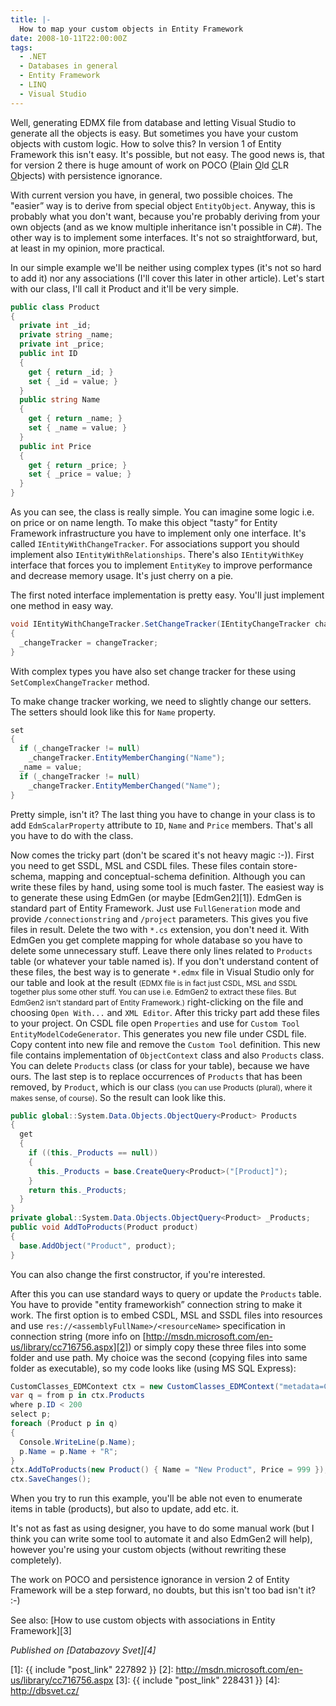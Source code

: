 ```yaml
---
title: |-
  How to map your custom objects in Entity Framework
date: 2008-10-11T22:00:00Z
tags:
  - .NET
  - Databases in general
  - Entity Framework
  - LINQ
  - Visual Studio
---
```

Well, generating EDMX file from database and letting Visual Studio to generate all the objects is easy. But sometimes you have your custom objects with custom logic. How to solve this? In version 1 of Entity Framework this isn't easy. It's possible, but not easy. The good news is, that for version 2 there is huge amount of work on POCO (<u>P</u>lain <u>O</u>ld <u>C</u>LR <u>O</u>bjects) with persistence ignorance.

With current version you have, in general, two possible choices. The "easier” way is to derive from special object `EntityObject`. Anyway, this is probably what you don't want, because you're probably deriving from your own objects (and as we know multiple inheritance isn't possible in C#). The other way is to implement some interfaces. It's not so straightforward, but, at least in my opinion, more practical.

In our simple example we'll be neither using complex types (it's not so hard to add it) nor any associations (I'll cover this later in other article). Let's start with our class, I'll call it Product and it'll be very simple.

```csharp
public class Product
{
  private int _id;
  private string _name;
  private int _price;
  public int ID
  {
    get { return _id; }
    set { _id = value; }
  }
  public string Name
  {
    get { return _name; }
    set { _name = value; }
  }
  public int Price
  {
    get { return _price; }
    set { _price = value; }
  }
}
```

As you can see, the class is really simple. You can imagine some logic i.e. on price or on name length. To make this object "tasty” for Entity Framework infrastructure you have to implement only one interface. It's called `IEntityWithChangeTracker`. For associations support you should implement also `IEntityWithRelationships`. There's also `IEntityWithKey` interface that forces you to implement `EntityKey` to improve performance and decrease memory usage. It's just cherry on a pie.

The first noted interface implementation is pretty easy. You'll just implement one method in easy way.

```csharp
void IEntityWithChangeTracker.SetChangeTracker(IEntityChangeTracker changeTracker)
{
  _changeTracker = changeTracker;
}
```

With complex types you have also set change tracker for these using `SetComplexChangeTracker` method.

To make change tracker working, we need to slightly change our setters. The setters should look like this for `Name` property.

```csharp
set
{
  if (_changeTracker != null)
    _changeTracker.EntityMemberChanging("Name");
  _name = value;
  if (_changeTracker != null)
    _changeTracker.EntityMemberChanged("Name");
}
```

Pretty simple, isn't it? The last thing you have to change in your class is to add `EdmScalarProperty` attribute to `ID`, `Name` and `Price` members. That's all you have to do with the class.

Now comes the tricky part (don't be scared it's not heavy magic :-)). First you need to get SSDL, MSL and CSDL files. These files contain store-schema, mapping and conceptual-schema definition. Although you can write these files by hand, using some tool is much faster. The easiest way is to generate these using EdmGen (or maybe [EdmGen2][1]). EdmGen is standard part of Entity Framework. Just use `FullGeneration` mode and provide `/connectionstring` and `/project` parameters. This gives you five files in result. Delete the two with `*.cs` extension, you don't need it. With EdmGen you get complete mapping for whole database so you have to delete some unnecessary stuff. Leave there only lines related to `Products` table (or whatever your table named is). If you don't understand content of these files, the best way is to generate `*.edmx` file in Visual Studio only for our table and look at the result <small>(EDMX file is in fact just CSDL, MSL and SSDL together plus some other stuff. You can use i.e. EdmGen2 to extract these files. But EdmGen2 isn't standard part of Entity Framework.)</small> right-clicking on the file and choosing `Open With...` and `XML Editor`. After this tricky part add these files to your project. On CSDL file open `Properties` and use for `Custom Tool` `EntityModelCodeGenerator`. This generates you new file under CSDL file. Copy content into new file and remove the `Custom Tool` definition. This new file contains implementation of `ObjectContext` class and also `Products` class. You can delete `Products` class (or class for your table), because we have ours. The last step is to replace occurrences of `Products` that has been removed, by `Product`, which is our class <small>(you can use Products (plural), where it makes sense, of course)</small>. So the result can look like this.

```csharp
public global::System.Data.Objects.ObjectQuery<Product> Products
{
  get
  {
    if ((this._Products == null))
    {
      this._Products = base.CreateQuery<Product>("[Product]");
    }
    return this._Products;
  }
}
private global::System.Data.Objects.ObjectQuery<Product> _Products;
public void AddToProducts(Product product)
{
  base.AddObject("Product", product);
}
```

You can also change the first constructor, if you're interested.

After this you can use standard ways to query or update the `Products` table. You have to provide "entity frameworkish” connection string to make it work. The first option is to embed CSDL, MSL and SSDL files into resources and use `res://<assemblyFullName>/<resourceName>` specification in connection string (more info on [http://msdn.microsoft.com/en-us/library/cc716756.aspx][2]) or simply copy these three files into some folder and use path. My choice was the second (copying files into same folder as executable), so my code looks like (using MS SQL Express):

```csharp
CustomClasses_EDMContext ctx = new CustomClasses_EDMContext("metadata=CustomClasses_EDM.csdl|CustomClasses_EDM.ssdl|CustomClasses_EDM.msl;provider=System.Data.SqlClient;provider connection string="Data Source=.\sqlexpress;Initial Catalog=test;Integrated Security=True"");
var q = from p in ctx.Products
where p.ID < 200
select p;
foreach (Product p in q)
{
  Console.WriteLine(p.Name);
  p.Name = p.Name + "R";
}
ctx.AddToProducts(new Product() { Name = "New Product", Price = 999 });
ctx.SaveChanges();
```

When you try to run this example, you'll be able not even to enumerate items in table (products), but also to update, add etc. it.

It's not as fast as using designer, you have to do some manual work (but I think you can write some tool to automate it and also EdmGen2 will help), however you're using your custom objects (without rewriting these completely).

The work on POCO and persistence ignorance in version 2 of Entity Framework will be a step forward, no doubts, but this isn't too bad isn't it? :-)

See also: [How to use custom objects with associations in Entity Framework][3]

_Published on [Databazovy Svet][4]_

[1]: {{ include "post_link" 227892 }}
[2]: http://msdn.microsoft.com/en-us/library/cc716756.aspx
[3]: {{ include "post_link" 228431 }}
[4]: http://dbsvet.cz/